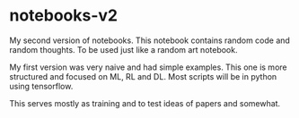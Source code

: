 # notebooks-v2
My second version of notebooks. 
This notebook contains random code and random thoughts. To be used just like a random art notebook.

My first version was very naive and had simple examples. This one is more structured and focused on ML, RL and DL. Most scripts will be in python using tensorflow.

This serves mostly as training and to test ideas of papers and somewhat. 
